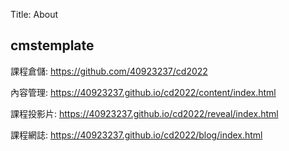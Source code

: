 Title: About

## cmstemplate

課程倉儲: <a href="https://github.com/40923237/cd2022">https://github.com/40923237/cd2022</a>

內容管理: <a href="https://40923237.github.io/cd2022/content/index.html">https://40923237.github.io/cd2022/content/index.html</a>

課程投影片: <a href="https://40923237.github.io/cd2022/reveal/index.html">https://40923237.github.io/cd2022/reveal/index.html</a>

課程網誌: <a href="https://40923237.github.io/cd2022/blog/index.html">https://40923237.github.io/cd2022/blog/index.html</a>








